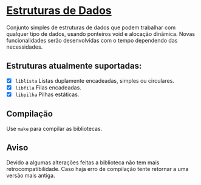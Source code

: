 # [Estruturas de Dados](https://github.com/DaviAMSilva/Estruturas_de_Dados)

Conjunto simples de estruturas de dados que podem trabalhar com qualquer tipo de dados, usando ponteiros void e alocação dinâmica. Novas funcionalidades serão desenvolvidas com o tempo dependendo das necessidades.

## Estruturas atualmente suportadas:
- [x] `liblista` Listas duplamente encadeadas, simples ou circulares.
- [x] `libfila` Filas encadeadas.
- [x] `libpilha` Pilhas estáticas.

## Compilação
Use `make` para compilar as bibliotecas.

## Aviso
Devido a algumas alterações feitas a biblioteca não tem mais retrocompatibilidade. Caso haja erro de compilação tente retornar a uma versão mais antiga.